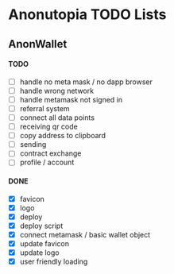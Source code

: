 # Anonutopia TODO Lists

## AnonWallet

#### TODO

- [ ] handle no meta mask / no dapp browser
- [ ] handle wrong network
- [ ] handle metamask not signed in
- [ ] referral system
- [ ] connect all data points
- [ ] receiving qr code
- [ ] copy address to clipboard
- [ ] sending
- [ ] contract exchange
- [ ] profile / account

#### DONE

- [x] favicon
- [x] logo
- [x] deploy
- [x] deploy script
- [x] connect metamask / basic wallet object
- [x] update favicon
- [x] update logo
- [x] user friendly loading

